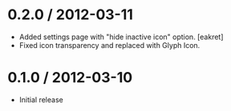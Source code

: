 
0.2.0 / 2012-03-11
==================

  * Added settings page with "hide inactive icon" option. [eakret]
  * Fixed icon transparency and replaced with Glyph Icon.

0.1.0 / 2012-03-10
==================

  * Initial release
